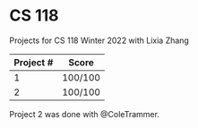 # CS 118

Projects for CS 118 Winter 2022 with Lixia Zhang

| Project # | Score   |
|-----------|---------|
| 1         | 100/100 |
| 2         | 100/100 |

Project 2 was done with @ColeTrammer.
